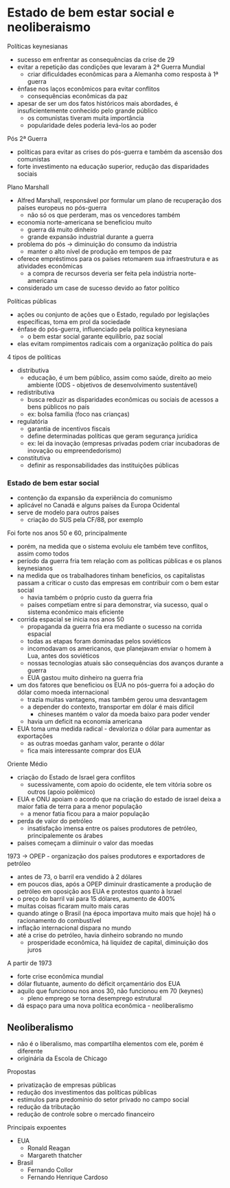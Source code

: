 # Estado de bem estar social e neoliberaismo

Políticas keynesianas
- sucesso em enfrentar as consequências da crise de 29
- evitar a repetição das condições que levaram à 2ª Guerra Mundial
  - criar dificuldades econômicas para a Alemanha como resposta à 1ª guerra
- ênfase nos laços econômicos para evitar conflitos
  - consequências econômicas da paz
- apesar de ser um dos fatos históricos mais abordades, é insuficientemente conhecido pelo grande público
  - os comunistas tiveram muita importância
  - popularidade deles poderia levá-los ao poder

Pós 2ª Guerra
- políticas para evitar as crises do pós-guerra e também da ascensão dos comunistas
- forte investimento na educação superior, redução das disparidades sociais

Plano Marshall
- Alfred Marshall, responsável por formular um plano de recuperação dos países europeus no pós-guerra
  - não só os que perderam, mas os vencedores também
- economia norte-americana se beneficiou muito
  - guerra dá muito dinheiro
  - grande expansão industrial durante a guerra
- problema do pós -> diminuição do consumo da indústria
  - manter o alto nível de produção em tempos de paz
- oferece empréstimos para os países retomarem sua infraestrutura e as atividades econômicas
  - a compra de recursos deveria ser feita pela indústria norte-americana
- considerado um case de sucesso devido ao fator político

Políticas públicas
- ações ou conjunto de ações que o Estado, regulado por legislações específicas, toma em prol da sociedade
- ênfase do pós-guerra, influenciado pela política keynesiana
  - o bem estar social garante equilíbrio, paz social
- elas evitam rompimentos radicais com a organização política do país

4 tipos de políticas
- distributiva
  - educação, é um bem público, assim como saúde, direito ao meio ambiente (ODS - objetivos de desenvolvimento sustentável)
- redistributiva
  - busca reduzir as disparidades econômicas ou sociais de acessos a bens públicos no país
  - ex: bolsa familia (foco nas crianças)
- regulatória
  - garantia de incentivos fiscais
  - define determinadas políticas que geram segurança jurídica
  - ex: lei da inovação (empresas privadas podem criar incubadoras de inovação ou empreendedorismo)
- constitutiva
  - definir as responsabilidades das instituições públicas


### Estado de bem estar social
- contenção da expansão da experiência do comunismo
- aplicável no Canadá e alguns países da Europa Ocidental
- serve de modelo para outros países
  - criação do SUS pela CF/88, por exemplo

Foi forte nos anos 50 e 60, principalmente
- porém, na medida que o sistema evoluiu ele também teve conflitos, assim como todos
- período da guerra fria tem relação com as políticas públicas e os planos keynesianos
- na medida que os trabalhadores tinham benefícios, os capitalistas passam a criticar o custo das empresas em contribuir com o bem estar social
  - havia também o próprio custo da guerra fria
  - países competiam entre si para demonstrar, via sucesso, qual o sistema econômico mais eficiente
- corrida espacial se inicia nos anos 50
  - propaganda da guerra fria era mediante o sucesso na corrida espacial
  - todas as etapas foram dominadas pelos soviéticos
  - incomodavam os americanos, que planejavam enviar o homem à Lua, antes dos soviéticos
  - nossas tecnologias atuais são consequências dos avanços durante a guerra
  - EUA gastou muito dinheiro na guerra fria
- um dos fatores que beneficiou os EUA no pós-guerra foi a adoção do dólar como moeda internacional
  - trazia muitas vantagens, mas também gerou uma desvantagem
  - a depender do contexto, transportar em dólar é mais difícil
    - chineses mantém o valor da moeda baixo para poder vender
  - havia um deficit na economia americana
- EUA toma uma medida radical - devaloriza o dólar para aumentar as exportações
  - as outras moedas ganham valor, perante o dólar
  - fica mais interessante comprar dos EUA

Oriente Médio
- criação do Estado de Israel gera conflitos
  - sucessivamente, com apoio do ocidente, ele tem vitória sobre os outros (apoio polêmico)
- EUA e ONU apoiam o acordo que na criação do estado de israel deixa a maior fatia de terra para a menor população
  - a menor fatia ficou para a maior população
- perda de valor do petróleo
  - insatisfação imensa entre os países produtores de petróleo, principalemente os árabes
- países começam a diiminuir o valor das moedas

1973 -> OPEP - organização dos países produtores e exportadores de petróleo
  - antes de 73, o barril era vendido à 2 dólares
  - em poucos dias, após a OPEP diminuir drasticamente a produção de petróleo em oposição aos EUA e protestos quanto à Israel
  - o preço do barril vai para 15 dólares, aumento de 400%
  - muitas coisas ficaram muito mais caras
  - quando atinge o Brasil (na época importava muito mais que hoje) há o racionamento do combustível
  - inflação internacional dispara no mundo
- até a crise do petróleo, havia dinheiro sobrando no mundo
  - prosperidade econômica, há liquidez de capital, diminuição dos juros

A partir de 1973
- forte crise econômica mundial
- dólar flutuante, aumento do déficit orçamentário dos EUA
- aquilo que funcionou nos anos 30, não funcionou em 70 (keynes)
  - pleno emprego se torna desemprego estrutural
- dá espaço para uma nova política econômica - neoliberalismo

## Neoliberalismo
- não é o liberalismo, mas compartilha elementos com ele, porém é diferente
- originária da Escola de Chicago

Propostas
- privatização de empresas públicas
- redução dos investimentos das políticas públicas
- estímulos para predomínio do setor privado no campo social
- redução da tributação
- redução de controle sobre o mercado financeiro

Principais expoentes
- EUA
  - Ronald Reagan
  - Margareth thatcher
- Brasil
  - Fernando Collor
  - Fernando Henrique Cardoso
